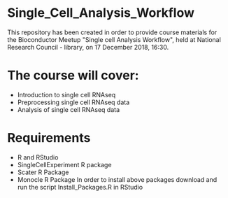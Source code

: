 # Single_Cell_Analysis_Workflow
This repository has been created in order to provide course materials for the Bioconductor Meetup "Single cell Analysis Workflow",  held at National Research Council - library, on 17 December 2018, 16:30. 

# The course will cover:
- Introduction to single cell RNAseq
- Preprocessing single cell RNAseq data
- Analysis of single cell RNAseq data

# Requirements 
- R and RStudio
- SingleCellExperiment R package
- Scater R Package
- Monocle R Package
In order to install above packages download and run the script Install_Packages.R in RStudio
